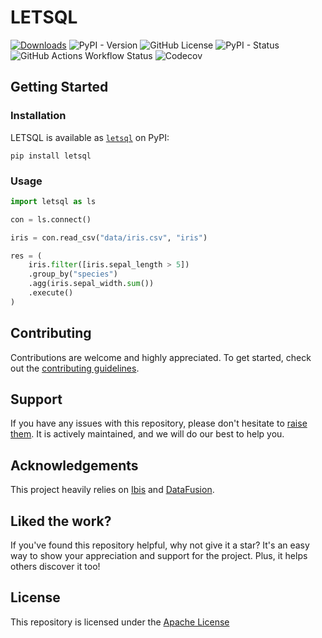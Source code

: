 # LETSQL

[![Downloads](https://static.pepy.tech/badge/letsql)](https://pepy.tech/project/letsql)
![PyPI - Version](https://img.shields.io/pypi/v/letsql)
![GitHub License](https://img.shields.io/github/license/letsql/letsql)
![PyPI - Status](https://img.shields.io/pypi/status/letsql)
![GitHub Actions Workflow Status](https://img.shields.io/github/actions/workflow/status/letsql/letsql/ci-test.yml)
![Codecov](https://img.shields.io/codecov/c/github/letsql/letsql)


## Getting Started

### Installation

LETSQL is available as [`letsql`](https://pypi.org/project/letsql/) on PyPI:

```shell
pip install letsql
```

### Usage

```python
import letsql as ls

con = ls.connect()

iris = con.read_csv("data/iris.csv", "iris")

res = (
    iris.filter([iris.sepal_length > 5])
    .group_by("species")
    .agg(iris.sepal_width.sum())
    .execute()
)
```

## Contributing

Contributions are welcome and highly appreciated. To get started, check out the [contributing guidelines](https://github.com/letsql/letsql/blob/main/CONTRIBUTING.md).

## Support

If you have any issues with this repository, please don't hesitate to [raise them](https://github.com/letsql/letsql/issues/new).
It is actively maintained, and we will do our best to help you.

## Acknowledgements

This project heavily relies on [Ibis](https://github.com/ibis-project/ibis) and [DataFusion](https://github.com/apache/datafusion).   

## Liked the work?

If you've found this repository helpful, why not give it a star? It's an easy way to show your appreciation and support for the project.
Plus, it helps others discover it too!

## License

This repository is licensed under the [Apache License](https://github.com/letsql/letsql/blob/main/LICENSE)
